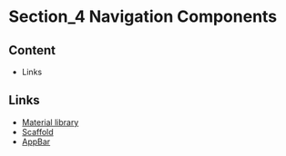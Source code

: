 # Section_4 Navigation Components

## Content

- Links

## Links

- [Material library](https://docs.flutter.io/flutter/material/material-library.html)
- [Scaffold](https://docs.flutter.io/flutter/material/Scaffold-class.html)
- [AppBar](https://docs.flutter.io/flutter/material/AppBar-class.html)